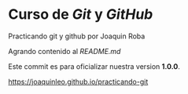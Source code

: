 # Curso de _Git_ y _GitHub_

Practicando git y github por Joaquin Roba

Agrando contenido al _README.md_

Este commit es para oficializar nuestra version **1.0.0**.

https://joaquinleo.github.io/practicando-git
